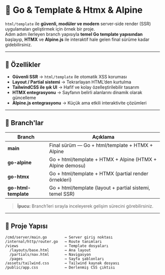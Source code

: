# 🦦 Go & Template & Htmx & Alpine

`html/template` ile **güvenli, modüler ve modern** server-side render (SSR) uygulamaları geliştirmek için örnek bir proje.  
Adım adım ilerleyen branch yapısıyla **temel Go template yapısından** başlayıp, **HTMX** ve **Alpine.js** ile interaktif hale gelen final sürüme kadar gidebilirsiniz.

---

## 🚀 Özellikler

- **Güvenli SSR** → `html/template` ile otomatik XSS koruması
- **Layout / Partial sistemi** → Tekrarlayan HTML’den kurtulma
- **TailwindCSS ile şık UI** → Hafif ve kolay özelleştirilebilir tasarım
- **HTMX entegrasyonu** → Sayfanın belirli alanlarını dinamik olarak güncelleme
- **Alpine.js entegrasyonu** → Küçük ama etkili interaktivite çözümleri

---

## 📌 Branch'lar

| Branch | Açıklama |
|--------|----------|
| **main** | Final sürüm — Go + html/template + HTMX + Alpine |
| **go-alpine** | Go + html/template + HTMX + Alpine (HTMX + Alpine demosu) |
| **go-htmx** | Go + html/template + HTMX (partial render örnekleri) |
| **go-html-template** | Go + html/template (layout + partial sistemi, temel SSR) |

> **İpucu:** Branch’leri sırayla inceleyerek gelişim sürecini görebilirsiniz.

---

## 📂 Proje Yapısı

```plaintext
/cmd/server/main.go        → Server giriş noktası
/internal/http/router.go   → Route tanımları
/views                     → Template dosyaları
  /layouts/base.html       → Ana layout
  /partials/nav.html       → Navigasyon
  /pages                   → Sayfa şablonları
/assets/tailwind.css       → Tailwind kaynak dosyası
/public/app.css            → Derlenmiş CSS çıktısı
